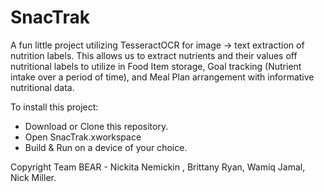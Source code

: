 # SnacTrak

A fun little project utilizing TesseractOCR for image -> text extraction of nutrition labels.
This allows us to extract nutrients and their values off nutritional labels to utilize in Food Item storage, Goal tracking (Nutrient intake over a period of time), and Meal Plan arrangement with informative nutritional data.

To install this project:
 - Download or Clone this repository.
 - Open SnacTrak.xworkspace
 - Build & Run on a device of your choice.







Copyright Team BEAR - Nickita Nemickin , Brittany Ryan, Wamiq Jamal, Nick Miller.
